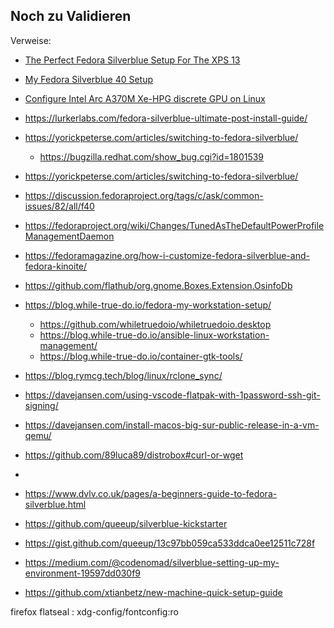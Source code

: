 ## Noch zu Validieren

Verweise:

- [The Perfect Fedora Silverblue Setup For The XPS 13](https://schykle.medium.com/the-perfect-fedora-silverblue-setup-for-the-xps-13-90c4917003a4)

- [My Fedora Silverblue 40 Setup](https://gist.github.com/queeup/13c97bb059ca533ddca0ee12511c728f)

- [Configure Intel Arc A370M Xe-HPG discrete GPU on Linux](https://unrahul.quarto.pub/technical-ramblings/posts/2022-08-12-arc-dgpu-linux.html)

- <https://lurkerlabs.com/fedora-silverblue-ultimate-post-install-guide/>

- https://yorickpeterse.com/articles/switching-to-fedora-silverblue/
  - https://bugzilla.redhat.com/show_bug.cgi?id=1801539

- https://yorickpeterse.com/articles/switching-to-fedora-silverblue/
- https://discussion.fedoraproject.org/tags/c/ask/common-issues/82/all/f40

- https://fedoraproject.org/wiki/Changes/TunedAsTheDefaultPowerProfileManagementDaemon
  
- https://fedoramagazine.org/how-i-customize-fedora-silverblue-and-fedora-kinoite/

- <https://github.com/flathub/org.gnome.Boxes.Extension.OsinfoDb>
  
- <https://blog.while-true-do.io/fedora-my-workstation-setup/>
  - <https://github.com/whiletruedoio/whiletruedoio.desktop>
  - <https://blog.while-true-do.io/ansible-linux-workstation-management/>
  - <https://blog.while-true-do.io/container-gtk-tools/>
 
- <https://blog.rymcg.tech/blog/linux/rclone_sync/>

- <https://davejansen.com/using-vscode-flatpak-with-1password-ssh-git-signing/>
  
- <https://davejansen.com/install-macos-big-sur-public-release-in-a-vm-qemu/>

- <https://github.com/89luca89/distrobox#curl-or-wget>
- 
- <https://www.dvlv.co.uk/pages/a-beginners-guide-to-fedora-silverblue.html>

- <https://github.com/queeup/silverblue-kickstarter>
- <https://gist.github.com/queeup/13c97bb059ca533ddca0ee12511c728f>
- <https://medium.com/@codenomad/silverblue-setting-up-my-environment-19597dd030f9>
- <https://github.com/xtianbetz/new-machine-quick-setup-guide>


firefox flatseal : xdg-config/fontconfig:ro
